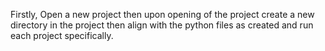 Firstly, Open a new project then upon opening of the project create a new directory in the project then align with the python files as created and run each project specifically. 